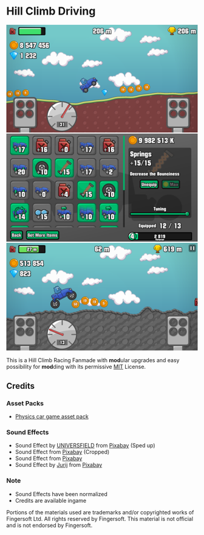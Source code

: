# Hill Climb Driving

![Screenshot, driving on Countryside](./static/screenshots/1.png)
![Screenshot, Upgrading in Garage](./static/screenshots/2.png)
![Screenshot, Upgraded Car on Mountain](./static/screenshots/5.png)

This is a Hill Climb Racing Fanmade with **mod**ular upgrades and easy possibility for **mod**ding with its permissive [MIT](./LICENSE) License.

## Credits

### Asset Packs

- [Physics car game asset pack](https://lucylavend.itch.io/physics-car-game-asset-pack)

### Sound Effects

- Sound Effect by [UNIVERSFIELD](https://pixabay.com/de/users/universfield-28281460/?utm_source=link-attribution&utm_medium=referral&utm_campaign=music&utm_content=121580) from [Pixabay](https://pixabay.com//?utm_source=link-attribution&utm_medium=referral&utm_campaign=music&utm_content=121580) (Sped up)
- Sound Effect from [Pixabay](https://pixabay.com/sound-effects/?utm_source=link-attribution&utm_medium=referral&utm_campaign=music&utm_content=87313) (Cropped)
- Sound Effect from [Pixabay](https://pixabay.com/?utm_source=link-attribution&utm_medium=referral&utm_campaign=music&utm_content=33787)
- Sound Effect by [Jurij](https://pixabay.com/de/users/soundreality-31074404/?utm_source=link-attribution&utm_medium=referral&utm_campaign=music&utm_content=160387) from [Pixabay](https://pixabay.com//?utm_source=link-attribution&utm_medium=referral&utm_campaign=music&utm_content=160387)

### Note

- Sound Effects have been normalized
- Credits are available ingame

Portions of the materials used are trademarks and/or copyrighted works of Fingersoft Ltd. All rights reserved by Fingersoft. This material is not official and is not endorsed by Fingersoft.

